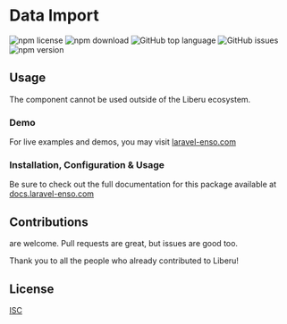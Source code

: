 # Data Import

![npm license](https://img.shields.io/npm/l/@liberu-ui/data-import.svg) 
![npm download](https://img.shields.io/npm/dm/@liberu-ui/data-import.svg) 
![GitHub top language](https://img.shields.io/github/languages/top/liberu-ui/data-import.svg) 
![GitHub issues](https://img.shields.io/github/issues/liberu-ui/data-import.svg) 
![npm version](https://img.shields.io/npm/v/@liberu-ui/data-import.svg) 

## Usage
The component cannot be used outside of the Liberu ecosystem.

### Demo

For live examples and demos, you may visit [laravel-enso.com](https://www.laravel-enso.com)

### Installation, Configuration & Usage

Be sure to check out the full documentation for this package available at [docs.laravel-enso.com](https://docs.laravel-enso.com/frontend/data-import.html)

## Contributions

are welcome. Pull requests are great, but issues are good too.

Thank you to all the people who already contributed to Liberu!

## License

[ISC](https://opensource.org/licenses/ISC)
